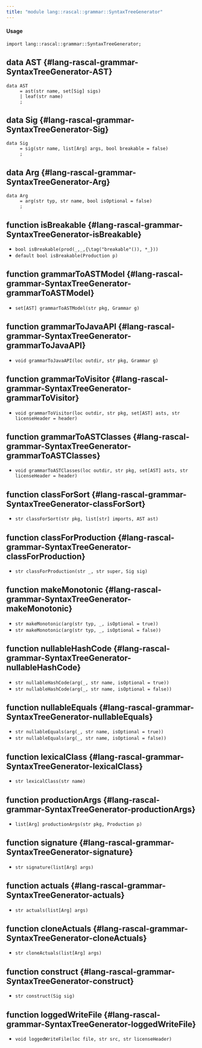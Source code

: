 ```yaml
---
title: "module lang::rascal::grammar::SyntaxTreeGenerator"
---
```


#### Usage

`import lang::rascal::grammar::SyntaxTreeGenerator;`

## data AST {#lang-rascal-grammar-SyntaxTreeGenerator-AST}

```rascal
data AST  
     = ast(str name, set[Sig] sigs)
     | leaf(str name)
     ;
```

## data Sig {#lang-rascal-grammar-SyntaxTreeGenerator-Sig}

```rascal
data Sig  
     = sig(str name, list[Arg] args, bool breakable = false)
     ;
```

## data Arg {#lang-rascal-grammar-SyntaxTreeGenerator-Arg}

```rascal
data Arg  
     = arg(str typ, str name, bool isOptional = false)
     ;
```

## function isBreakable {#lang-rascal-grammar-SyntaxTreeGenerator-isBreakable}

* ``bool isBreakable(prod(_,_,{\tag("breakable"()), *_}))``
* ``default bool isBreakable(Production p)``

## function grammarToASTModel {#lang-rascal-grammar-SyntaxTreeGenerator-grammarToASTModel}

* ``set[AST] grammarToASTModel(str pkg, Grammar g)``

## function grammarToJavaAPI {#lang-rascal-grammar-SyntaxTreeGenerator-grammarToJavaAPI}

* ``void grammarToJavaAPI(loc outdir, str pkg, Grammar g)``

## function grammarToVisitor {#lang-rascal-grammar-SyntaxTreeGenerator-grammarToVisitor}

* ``void grammarToVisitor(loc outdir, str pkg, set[AST] asts, str licenseHeader = header)``

## function grammarToASTClasses {#lang-rascal-grammar-SyntaxTreeGenerator-grammarToASTClasses}

* ``void grammarToASTClasses(loc outdir, str pkg, set[AST] asts, str licenseHeader = header)``

## function classForSort {#lang-rascal-grammar-SyntaxTreeGenerator-classForSort}

* ``str classForSort(str pkg, list[str] imports, AST ast)``

## function classForProduction {#lang-rascal-grammar-SyntaxTreeGenerator-classForProduction}

* ``str classForProduction(str _, str super, Sig sig)``

## function makeMonotonic {#lang-rascal-grammar-SyntaxTreeGenerator-makeMonotonic}

* ``str makeMonotonic(arg(str typ, _, isOptional = true))``
* ``str makeMonotonic(arg(str typ, _, isOptional = false))``

## function nullableHashCode {#lang-rascal-grammar-SyntaxTreeGenerator-nullableHashCode}

* ``str nullableHashCode(arg(_, str name, isOptional = true))``
* ``str nullableHashCode(arg(_, str name, isOptional = false))``

## function nullableEquals {#lang-rascal-grammar-SyntaxTreeGenerator-nullableEquals}

* ``str nullableEquals(arg(_, str name, isOptional = true))``
* ``str nullableEquals(arg(_, str name, isOptional = false))``

## function lexicalClass {#lang-rascal-grammar-SyntaxTreeGenerator-lexicalClass}

* ``str lexicalClass(str name)``

## function productionArgs {#lang-rascal-grammar-SyntaxTreeGenerator-productionArgs}

* ``list[Arg] productionArgs(str pkg, Production p)``

## function signature {#lang-rascal-grammar-SyntaxTreeGenerator-signature}

* ``str signature(list[Arg] args)``

## function actuals {#lang-rascal-grammar-SyntaxTreeGenerator-actuals}

* ``str actuals(list[Arg] args)``

## function cloneActuals {#lang-rascal-grammar-SyntaxTreeGenerator-cloneActuals}

* ``str cloneActuals(list[Arg] args)``

## function construct {#lang-rascal-grammar-SyntaxTreeGenerator-construct}

* ``str construct(Sig sig)``

## function loggedWriteFile {#lang-rascal-grammar-SyntaxTreeGenerator-loggedWriteFile}

* ``void loggedWriteFile(loc file, str src, str licenseHeader)``

